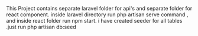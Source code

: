 This Project contains separate laravel folder for api's and separate folder for react component.
inside laravel directory run php artisan serve command , and inside react folder run npm start.
i have created seeder for all tables .just run php artisan db:seed
